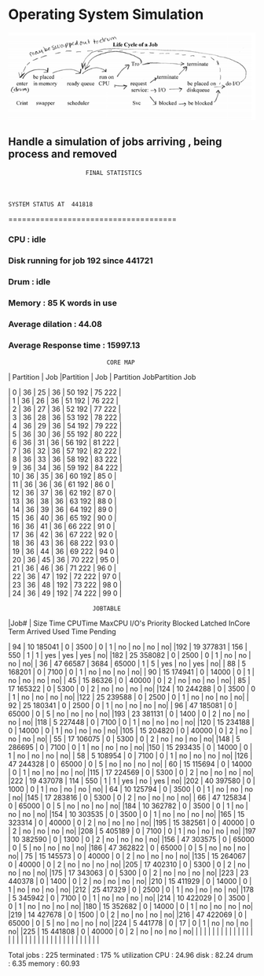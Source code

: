 # Operating System Simulation
![alt tag](https://github.com/SamuelWitke/Operating-System-Simulation/blob/master/Life-Cycle-Of-A-Job.png)

## Handle a simulation of jobs arriving , being process and removed


                          FINAL STATISTICS  



 	SYSTEM STATUS AT  441818  
 =====================================

 ### CPU : idle 
 ### Disk running for job  192   since   441721   
 ### Drum : idle 
 ### Memory :  85  K words in use
 ### Average dilation :  44.08    
 ### Average Response time :   15997.13  


                                CORE MAP

| Partition |  Job   |Partition |  Job |  Partition   JobPartition   Job <br />
        
|     0     |  36    |    25    |  36  |      50     192    |    75    222  | <br />
|     1     |  36    |    26    |  36  |      51     192    |    76    222  | <br />
|     2     |  36    |    27    |  36  |      52     192    |    77    222  | <br />
|     3     |  36    |    28    |  36  |      53     192    |    78    222  | <br />
|     4     |  36    |    29    |  36  |      54     192    |    79    222  | <br />
|     5     |  36    |    30    |  36  |      55     192    |    80    222  | <br />
|     6     |  36    |    31    |  36  |      56     192    |    81    222  | <br />
|     7     |  36    |    32    |  36  |      57     192    |    82    222  | <br />
|     8     |  36    |    33    |  36  |      58     192    |    83    222  | <br />
|     9     |  36    |    34    |  36  |      59     192    |    84    222  | <br />
|    10     |  36    |    35    |  36  |      60     192    |    85      0  | <br />
|    11     |  36    |    36    |  36  |      61     192    |    86      0  | <br />
|    12     |  36    |    37    |  36  |      62     192    |    87      0  | <br />
|    13     |  36    |    38    |  36  |      63     192    |    88      0  | <br />
|    14     |  36    |    39    |  36  |      64     192    |    89      0  | <br />
|    15     |  36    |    40    |  36  |      65     192    |    90      0  | <br />
|    16     |  36    |    41    |  36  |      66     222    |    91      0  | <br />
|    17     |  36    |    42    |  36  |      67     222    |    92      0  | <br />
|    18     |  36    |    43    |  36  |      68     222    |    93      0  | <br />
|    19     |  36    |    44    |  36  |      69     222    |    94      0  | <br />
|    20     |  36    |    45    |  36  |      70     222    |    95      0  | <br />
|    21     |  36    |    46    |  36  |      71     222    |    96      0  | <br />
|    22     |  36    |    47    | 192  |      72     222    |    97      0  | <br />
|    23     |  36    |    48    | 192  |      73     222    |    98      0  | <br />
|    24     |  36    |    49    | 192  |      74     222    |    99      0  | <br />



                            JOBTABLE 

|Job# | Size  Time CPUTime MaxCPU  I/O's Priority Blocked  Latched InCore Term
          Arrived  Used  Time   Pending 
     
     
| 94  | 10 185041 |      0 |   3500 |   0 |     1 |       no |     no |     no |    no|
|192  | 19 377831 |    156 |    550 |   1 |     1 |      yes |    yes |    yes |    no|
|182  | 25 358082 |      0 |   2500 |   0 |     1 |       no |     no |     no |    no|
| 36  | 47  66587 |   3684 |  65000 |   1 |     5 |      yes |     no |    yes |    no|
| 88  |  5 168201 |      0 |   7100 |   0 |     1 |       no |     no |     no |    no|
| 90  | 15 174941 |      0 |  14000 |   0 |     1 |       no |     no |     no |    no|
| 45  | 15  86326 |      0 |  40000 |   0 |     2 |       no |     no |     no |    no|
| 85  | 17 165322 |      0 |   5300 |   0 |     2 |       no |     no |     no |    no|
|124  | 10 244288 |      0 |   3500 |   0 |     1 |       no |     no |     no |    no|
|122  | 25 239588 |      0 |   2500 |   0 |     1 |       no |     no |     no |    no|
| 92  | 25 180341 |      0 |   2500 |   0 |     1 |       no |     no |     no |    no|
| 96  | 47 185081 |      0 |  65000 |   0 |     5 |       no |     no |     no |    no|
|193  | 23 381131 |      0 |   1400 |   0 |     2 |       no |     no |     no |    no|
|118  |  5 227448 |      0 |   7100 |   0 |     1 |       no |     no |     no |    no|
|120  | 15 234188 |      0 |  14000 |   0 |     1 |       no |     no |     no |    no|
|105  | 15 204820 |      0 |  40000 |   0 |     2 |       no |     no |     no |    no|
| 55  | 17 106075 |      0 |   5300 |   0 |     2 |       no |     no |     no |    no|
|148  |  5 286695 |      0 |   7100 |   0 |     1 |       no |     no |     no |    no|
|150  | 15 293435 |      0 |  14000 |   0 |     1 |       no |     no |     no |    no|
| 58  |  5 108954 |      0 |   7100 |   0 |     1 |       no |     no |     no |    no|
|126  | 47 244328 |      0 |  65000 |   0 |     5 |       no |     no |     no |    no|
| 60  | 15 115694 |      0 |  14000 |   0 |     1 |       no |     no |     no |    no|
|115  | 17 224569 |      0 |   5300 |   0 |     2 |       no |     no |     no |    no|
|222  | 19 437078 |    114 |    550 |   1 |     1 |      yes |     no |    yes |    no|
|202  | 40 397580 |      0 |   1000 |   0 |     1 |       no |     no |     no |    no|
| 64  | 10 125794 |      0 |   3500 |   0 |     1 |       no |     no |     no |    no|
|145  | 17 283816 |      0 |   5300 |   0 |     2 |       no |     no |     no |    no|
| 66  | 47 125834 |      0 |  65000 |   0 |     5 |       no |     no |     no |    no|
|184  | 10 362782 |      0 |   3500 |   0 |     1 |       no |     no |     no |    no|
|154  | 10 303535 |      0 |   3500 |   0 |     1 |       no |     no |     no |    no|
|165  | 15 323314 |      0 |  40000 |   0 |     2 |       no |     no |     no |    no|
|195  | 15 382561 |      0 |  40000 |   0 |     2 |       no |     no |     no |    no|
|208  |  5 405189 |      0 |   7100 |   0 |     1 |       no |     no |     no |    no|
|197  | 10 382590 |      0 |   1300 |   0 |     2 |       no |     no |     no |    no|
|156  | 47 303575 |      0 |  65000 |   0 |     5 |       no |     no |     no |    no|
|186  | 47 362822 |      0 |  65000 |   0 |     5 |       no |     no |     no |    no|
| 75  | 15 145573 |      0 |  40000 |   0 |     2 |       no |     no |     no |    no|
|135  | 15 264067 |      0 |  40000 |   0 |     2 |       no |     no |     no |    no|
|205  | 17 402310 |      0 |   5300 |   0 |     2 |       no |     no |     no |    no|
|175  | 17 343063 |      0 |   5300 |   0 |     2 |       no |     no |     no |    no|
|223  | 23 440378 |      0 |   1400 |   0 |     2 |       no |     no |     no |    no|
|210  | 15 411929 |      0 |  14000 |   0 |     1 |       no |     no |     no |    no|
|212  | 25 417329 |      0 |   2500 |   0 |     1 |       no |     no |     no |    no|
|178  |  5 345942 |      0 |   7100 |   0 |     1 |       no |     no |     no |    no|
|214  | 10 422029 |      0 |   3500 |   0 |     1 |       no |     no |     no |    no|
|180  | 15 352682 |      0 |  14000 |   0 |     1 |       no |     no |     no |    no|
|219  | 14 427678 |      0 |   1500 |   0 |     2 |       no |     no |     no |    no|
|216  | 47 422069 |      0 |  65000 |   0 |     5 |       no |     no |     no |    no|
|224  |  5 441778 |      0 |     17 |   0 |     1 |       no |     no |     no |    no|
|225  | 15 441808 |      0 |  40000 |   0 |     2 |       no |     no |     no |    no|
                  |        |        |     |       |          |        |        |      |
                  |        |        |     |       |          |        |        |      |
                  |        |        |     |       |          |        |        |      |
                  |        |        |     |       |          |        |        |      |


 Total jobs :  225       terminated : 175
 % utilization CPU : 24.96   disk :  82.24  drum : 6.35 memory  : 60.93 

